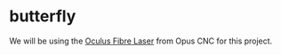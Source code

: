 # butterfly

We will be using the <a href="https://www.opuscnc.co.uk/products/lasers/oculus-fibre-lasers/">Oculus Fibre Laser</a> from Opus CNC for this project.
